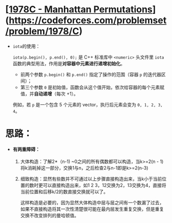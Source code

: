 # [[1978C - Manhattan Permutations](https://codeforces.com/problemset/problem/1978/C)](https://codeforces.com/problemset/problem/1978/C)

- `iota`的使用：

  `iota(p.begin(), p.end(), 0);` 是 C++ 标准库中 `<numeric>` 头文件里 `iota` 函数的典型用法，作用是**对容器中元素进行递增初始化**。

  - 前两个参数 `p.begin()` 和 `p.end()` 指定了操作的范围（容器 `p` 的迭代器区间）；
  - 第三个参数 `0` 是初始值，函数会从这个值开始，依次给容器的每个元素赋值，并**自动递增**（每次 +1）。

  例如，若 `p` 是一个包含 5 个元素的 vector，执行后元素会变为 `0, 1, 2, 3, 4`。

# 思路：

- #### 有两重障碍：

  1. 大体构造：了解2*（n-1) ~0之间的所有偶数都可以构造，当k>=2(n - 1)将k消耗掉这一部分，交换1与n，之后检查2与n-1即是k>=2(n-3)
  2. 细致构造：显然有些数并不可通过以上步骤直接构造出来，当k小于当前位置的数时更可以直接构造出来，如1 2 3，12交换为2，13交换为4，直接将当前位置和后移k/2的数直接交换就可以了。

      这样构造是必要的，因为显然大体构造中层与层之间有一个数漏了过去，如果不直接构造将其一次性清楚很可能在最内层发生重复交换，但是重复交换不改变排列的曼哈顿值。